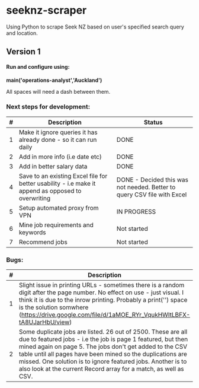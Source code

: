 # seeknz-scraper
Using Python to scrape Seek NZ based on user's specified search query and location. 


## Version 1
#### Run and configure using:
**main('operations-analyst','Auckland')**

All spaces will need a dash between them. 


### Next steps for development:

| #     | Description   | Status    |
|------------|-------------|-------------|
| 1 | Make it ignore queries it has already done - so it can run daily | DONE |
| 2 | Add in more info (i.e date etc) | DONE |
| 3 | Add in better salary data | DONE |
| 4 | Save to an existing Excel file for better usability - i.e make it append as opposed to overwriting | DONE - Decided this was not needed. Better to query CSV file with Excel |
| 5 | Setup automated proxy from VPN | IN PROGRESS |
| 6 | Mine job requirements and keywords | Not started |
| 7 | Recommend jobs | Not started |



### Bugs:
| #     | Description   | Status    |
|------------|-------------|-------------|
| 1 | Slight issue in printing URLs - sometimes there is a random digit after the page number. No effect on use - just visual. I think it is due to the inrow printing. Probably a print('') space is the solution somwhere (https://drive.google.com/file/d/1aMOE_RYr_VqukHWltLBFX-tA8UJarHbU/view) | Not fixed |
| 2 | Some duplicate jobs are listed. 26 out of 2500. These are all due to featured jobs - i.e the job is page 1 featured, but then mined again on page 5. The jobs don't get added to the CSV table until all pages have been mined so the duplications are missed. One solution is to ignore featured jobs. Another is to also look at the current Record array for a match, as well as CSV. | Not fixed |
